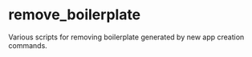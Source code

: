 # remove_boilerplate
Various scripts for removing boilerplate generated by new app creation commands.
